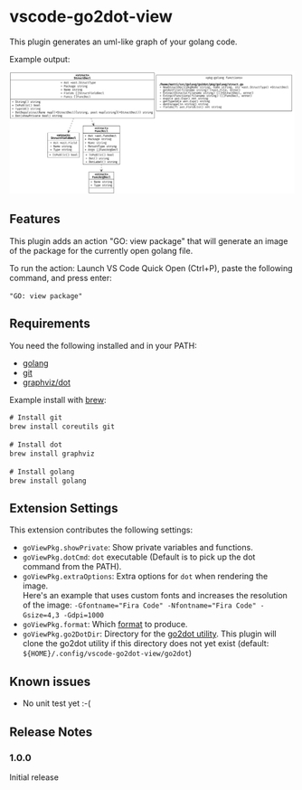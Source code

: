 # vscode-go2dot-view

This plugin generates an uml-like graph of your golang code.

Example output:

![img](assets/dot-example.png)

## Features

This plugin adds an action "GO: view package" that will generate an image of the package for the currently open golang file.

To run the action: Launch VS Code Quick Open (Ctrl+P), paste the following command, and press enter:

`"GO: view package"`

## Requirements

You need the following installed and in your PATH:
- [golang](https://go.dev/doc/install)
- [git](https://git-scm.com/downloads)
- [graphviz/dot](https://graphviz.org/download/)


Example install with [brew](https://docs.brew.sh/Installation):
```shell
# Install git
brew install coreutils git

# Install dot
brew install graphviz

# Install golang
brew install golang

```

## Extension Settings

This extension contributes the following settings:

* `goViewPkg.showPrivate`: Show private variables and functions.
* `goViewPkg.dotCmd`: `dot` executable (Default is to pick up the dot command from the PATH).
* `goViewPkg.extraOptions`: Extra options for `dot` when rendering the image.<br/>Here's an example that uses custom fonts and increases the resolution of the image: `-Gfontname="Fira Code" -Nfontname="Fira Code" -Gsize=4,3 -Gdpi=1000`
* `goViewPkg.format`: Which [format](https://graphviz.org/docs/outputs/) to produce.
* `goViewPkg.go2DotDir`: Directory for the [go2dot utility](https://github.com/pehrs/go2dot). This plugin will clone the go2dot utility if this directory does not yet exist (default: `${HOME}/.config/vscode-go2dot-view/go2dot`)

## Known issues

- No unit test yet :-(

## Release Notes

### 1.0.0

Initial release
